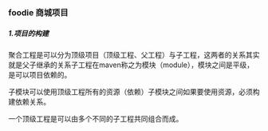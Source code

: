 ### foodie 商城项目



##### 1.项目的构建 

聚合工程是可以分为顶级项目（顶级工程、父工程）与子工程，这两者的关系其实就是父子继承的关系子工程在maven称之为模块（module），模块之间是平级，是可以项目依赖的。

子模块可以使用顶级工程所有的资源（依赖）子模块之间如果要使用资源，必须构建依赖关系。

一个顶级工程是可以由多个不同的子工程共同组合而成。